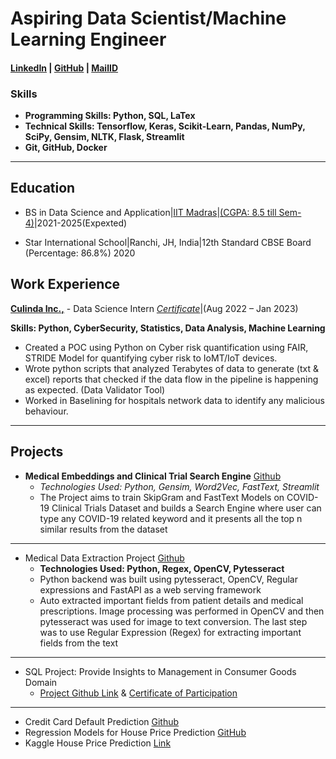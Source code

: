 # Aspiring Data Scientist/Machine Learning Engineer

#### [LinkedIn](https://www.linkedin.com/in/amit-vikram-raj-883460207/) | [GitHub](https://github.com/avr2002) | [MailID](avr13405@gmail.com)

### Skills
- **Programming Skills: Python, SQL, LaTex**
- **Technical Skills: Tensorflow, Keras, Scikit-Learn, Pandas, NumPy, SciPy, Gensim, NLTK, Flask, Streamlit**
- **Git, GitHub, Docker**

* **

## Education
- BS in Data Science and Application|[IIT Madras](https://study.iitm.ac.in/ds/)|[(CGPA: 8.5 till Sem-4)](https://github.com/avr2002/portfolio-avr/blob/main/assets/Sem-4-Score.pdf)|2021-2025(Expexted)

- Star International School|Ranchi, JH, India|12th Standard CBSE Board (Percentage: 86.8%) 2020

## Work Experience
[**Culinda Inc.,**](https://www.linkedin.com/company/culinda/) - Data Science Intern [*Certificate*](https://drive.google.com/file/d/1lkHbWUoBcfODLShqTDxYzkQvCsg_myfo/view)|(Aug 2022 – Jan 2023)

**Skills: Python, CyberSecurity, Statistics, Data Analysis, Machine Learning**
- Created a POC using Python on Cyber risk quantification using FAIR, STRIDE Model for quantifying
cyber risk to IoMT/IoT devices.
- Wrote python scripts that analyzed Terabytes of data to generate (txt & excel) reports that checked if the data flow in
the pipeline is happening as expected. (Data Validator Tool)
- Worked in Baselining for hospitals network data to identify any malicious behaviour.

* **

## Projects
- **Medical Embeddings and Clinical Trial Search Engine** [Github](https://github.com/avr2002/Medical-Embeddings-and-Clinical-Trial-Search-Engine)
  - *Technologies Used: Python, Gensim, Word2Vec, FastText, Streamlit*
  - The Project aims to train SkipGram and FastText Models on COVID-19 Clinical Trials Dataset and builds a Search Engine where user can type any COVID-19 related keyword and it presents all the top n similar results from the dataset

* **

- Medical Data Extraction Project [Github](https://github.com/avr2002/medical-data-extraction-project)
  - **Technologies Used: Python, Regex, OpenCV, Pytesseract**
  - Python backend was built using pytesseract, OpenCV, Regular expressions and FastAPI as a web serving framework
  - Auto extracted important fields from patient details and medical prescriptions. Image processing was performed in OpenCV and then pytesseract was used for image to text conversion. The last step was to use Regular Expression (Regex) for extracting important fields from the text

* **

- SQL Project: Provide Insights to Management in Consumer Goods Domain
    - [Project Github Link](https://github.com/avr2002/sql-project-consumer-goods-domain) & [Certificate of Participation](https://drive.google.com/file/d/1QdbMXJoyvD8SASKbZYQelT-uQamhiEQ4/view?usp=share_link)
    
* **

- Credit Card Default Prediction [Github](https://github.com/avr2002/credit-card-default-prediction)
- Regression Models for House Price Prediction [GitHub](https://github.com/avr2002/Regression-Models-for-House-Price-Prediction)
- Kaggle House Price Prediction [Link](https://www.kaggle.com/code/amitvikramraj/house-price-prediction-competition-project)
